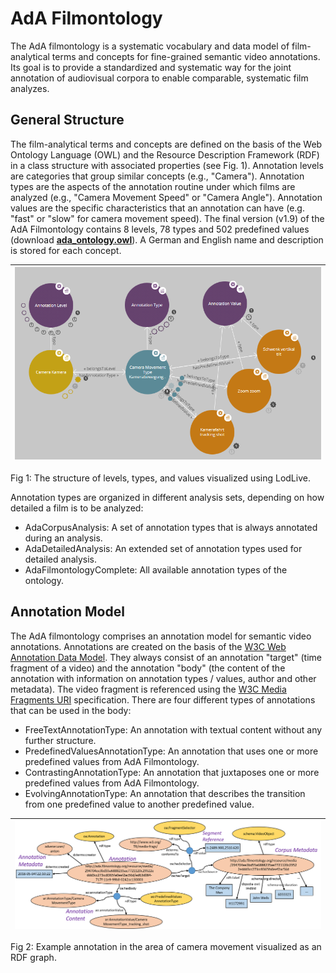 # AdA Filmontology

The AdA filmontology is a systematic vocabulary and data model of film-analytical terms and concepts for fine-grained semantic video annotations. Its goal is to provide a standardized and systematic way for the joint annotation of audiovisual corpora to enable comparable, systematic film analyzes. 

## General Structure

The film-analytical terms and concepts are defined on the basis of the Web Ontology Language (OWL) and the Resource Description Framework (RDF) in a class structure with associated properties (see Fig. 1). Annotation levels are categories that group similar concepts (e.g., "Camera"). Annotation types are the aspects of the annotation routine under which films are analyzed (e.g., "Camera Movement Speed" or "Camera Angle"). Annotation values are the specific characteristics that an annotation can have (e.g. "fast" or "slow" for camera movement speed). The final version (v1.9) of the AdA Filmontology contains 8 levels, 78 types and 502 predefined values (download [**ada_ontology.owl**](ada_ontology.owl)). A German and English name and description is stored for each concept.

|[![Image Levels Types Values](levels_types_values.png "Levels, Types, and Values")](levels_types_values.png)|
| ------ |
Fig 1: The structure of levels, types, and values visualized using LodLive.

Annotation types are organized in different analysis sets, depending on how detailed a film is to be analyzed:
* AdaCorpusAnalysis: A set of annotation types that is always annotated during an analysis.
* AdaDetailedAnalysis: An extended set of annotation types used for detailed analysis.
* AdaFilmontologyComplete: All available annotation types of the ontology.

## Annotation Model

The AdA filmontology comprises an annotation model for semantic video annotations. Annotations are created on the basis of the [W3C Web Annotation Data Model](https://www.w3.org/TR/annotation-model/). They always consist of an annotation "target" (time fragment of a video) and the annotation "body" (the content of the annotation with information on annotation types / values, author and other metadata).  The video fragment is referenced using the [W3C Media Fragments URI](https://www.w3.org/TR/media-frags/) specification. There are four different types of annotations that can be used in the body:
* FreeTextAnnotationType: An annotation with textual content without any further structure.
* PredefinedValuesAnnotationType: An annotation that uses one or more predefined values ​​from AdA Filmontology.
* ContrastingAnnotationType: An annotation that juxtaposes one or more predefined values ​​from AdA Filmontology.
* EvolvingAnnotationType: An annotation that describes the transition from one predefined value to another predefined value.

|[![Example annotation as RDF graph](annotation_rdf_graph.png "Example annotation as RDF graph")](annotation_rdf_graph.png)|
| ------ |
Fig 2: Example annotation in the area of camera movement visualized as an RDF graph.


